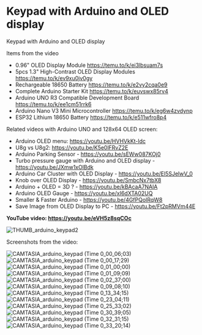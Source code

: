 # Keypad with Arduino and OLED display
Keypad with Arduino and OLED display

Items from the video
- 0.96" OLED Display Module https://temu.to/k/ei3lbsuam7s
- 5pcs 1.3" High-Contrast OLED Display Modules https://temu.to/k/ev9xu0jv0gy
- Rechargeable 18650 Battery https://temu.to/k/e2vy2cqa0e9
- Complete Arduino Starter Kit https://temu.to/k/euvswx85rv4
- Arduino UNO R3 Compatible Development Board https://temu.to/k/ee1cm51rrk6
- Arduino Nano V3 Mini Microcontroller https://temu.to/k/eg6w4zvdynp
- ESP32 Lithium 18650 Battery https://temu.to/k/e511wfro8p4

Related videos with Arduino UNO and 128x64 OLED screen:
- Arduino OLED menu: https://youtu.be/HVHVkKt-ldc
- U8g vs U8g2: https://youtu.be/K5e0lFRvZ2E
- Arduino Parking Sensor - https://youtu.be/sEWw087KOj0
- Turbo pressure gauge with Arduino and OLED display - https://youtu.be/JXmw1xOlBdk
- Arduino Car Cluster with OLED Display - https://youtu.be/El5SJelwV_0
- Knob over OLED Display - https://youtu.be/SmbcNx7tbX8
- Arduino + OLED = 3D ? - https://youtu.be/kBAcaA7NAlA
- Arduino OLED Gauge - https://youtu.be/xI6dXTA02UQ
- Smaller & Faster Arduino - https://youtu.be/4GfPQoIRqW8
- Save Image from OLED Display to PC - https://youtu.be/Ft2pRMVm44E

**YouTube video: https://youtu.be/eVH5z8sqCOc**


![THUMB_arduino_keypad2](https://github.com/user-attachments/assets/aa82033a-4dca-400e-a431-87998d2feefa)


Screenshots from the video:

![CAMTASIA_arduino_keypad (Time 0_00_06;03)](https://github.com/user-attachments/assets/9f7033d8-79e8-4a48-80fa-42378e2f236d)
![CAMTASIA_arduino_keypad (Time 0_00_17;29)](https://github.com/user-attachments/assets/16cbbf11-fe33-4d45-a893-d7ee5419cec8)
![CAMTASIA_arduino_keypad (Time 0_01_00;00)](https://github.com/user-attachments/assets/82893990-b7c0-4fa0-ae04-e0a34367e5b1)
![CAMTASIA_arduino_keypad (Time 0_01_09;09)](https://github.com/user-attachments/assets/3a8d7833-7092-44c6-ae26-285c49684d75)
![CAMTASIA_arduino_keypad (Time 0_02_37;00)](https://github.com/user-attachments/assets/39f1da8b-3ac4-46e6-9bcf-a7964a769cc4)
![CAMTASIA_arduino_keypad (Time 0_09_08;10)](https://github.com/user-attachments/assets/b4ed3f7f-b8ea-426d-8451-afe293b25986)
![CAMTASIA_arduino_keypad (Time 0_13_34;15)](https://github.com/user-attachments/assets/19f82a07-50c8-4fac-a7af-219fd05c2cc8)
![CAMTASIA_arduino_keypad (Time 0_23_04;11)](https://github.com/user-attachments/assets/6bb20c3b-8f2c-4b53-88fb-2f2322a4493e)
![CAMTASIA_arduino_keypad (Time 0_25_33;02)](https://github.com/user-attachments/assets/11f1098e-2995-41e3-b0ff-217dd021d1ae)
![CAMTASIA_arduino_keypad (Time 0_30_39;05)](https://github.com/user-attachments/assets/e1375b0b-6a34-4d2d-a2b1-60e877a39f74)
![CAMTASIA_arduino_keypad (Time 0_32_31;15)](https://github.com/user-attachments/assets/82eb4059-211d-49ee-a301-205776a1ed88)
![CAMTASIA_arduino_keypad (Time 0_33_20;14)](https://github.com/user-attachments/assets/f48139d3-2f96-4d51-87d5-c370d38bff60)
